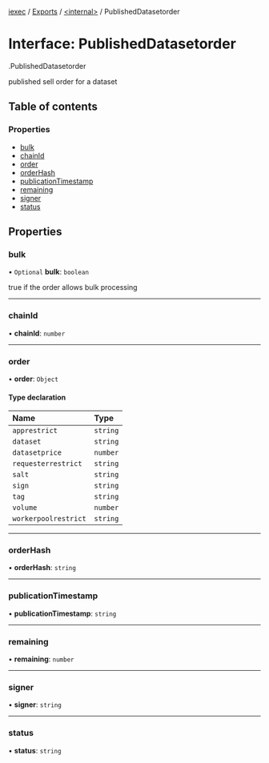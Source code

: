 [iexec](../README.md) / [Exports](../modules.md) / [<internal\>](../modules/internal_.md) / PublishedDatasetorder

# Interface: PublishedDatasetorder

[<internal>](../modules/internal_.md).PublishedDatasetorder

published sell order for a dataset

## Table of contents

### Properties

- [bulk](internal_.PublishedDatasetorder.md#bulk)
- [chainId](internal_.PublishedDatasetorder.md#chainid)
- [order](internal_.PublishedDatasetorder.md#order)
- [orderHash](internal_.PublishedDatasetorder.md#orderhash)
- [publicationTimestamp](internal_.PublishedDatasetorder.md#publicationtimestamp)
- [remaining](internal_.PublishedDatasetorder.md#remaining)
- [signer](internal_.PublishedDatasetorder.md#signer)
- [status](internal_.PublishedDatasetorder.md#status)

## Properties

### bulk

• `Optional` **bulk**: `boolean`

true if the order allows bulk processing

___

### chainId

• **chainId**: `number`

___

### order

• **order**: `Object`

#### Type declaration

| Name | Type |
| :------ | :------ |
| `apprestrict` | `string` |
| `dataset` | `string` |
| `datasetprice` | `number` |
| `requesterrestrict` | `string` |
| `salt` | `string` |
| `sign` | `string` |
| `tag` | `string` |
| `volume` | `number` |
| `workerpoolrestrict` | `string` |

___

### orderHash

• **orderHash**: `string`

___

### publicationTimestamp

• **publicationTimestamp**: `string`

___

### remaining

• **remaining**: `number`

___

### signer

• **signer**: `string`

___

### status

• **status**: `string`
